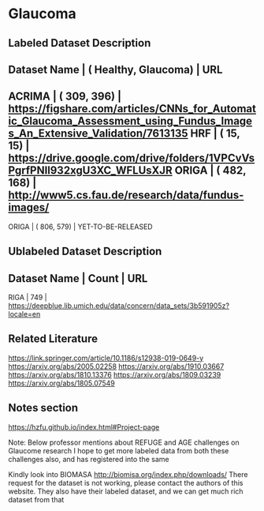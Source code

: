 # Glaucoma

## Labeled Dataset Description

Dataset Name | ( Healthy, Glaucoma) | URL 
--------------------------------------------------------------------------------
ACRIMA       | (     309,      396) | https://figshare.com/articles/CNNs_for_Automatic_Glaucoma_Assessment_using_Fundus_Images_An_Extensive_Validation/7613135
HRF          | (      15,       15) | https://drive.google.com/drive/folders/1VPCvVsPgrfPNIl932xgU3XC_WFLUsXJR
ORIGA        | (     482,      168) | http://www5.cs.fau.de/research/data/fundus-images/
--------------------------------------------------------------------------------
ORIGA        | (     806,      579) | YET-TO-BE-RELEASED


## Ublabeled Dataset Description

Dataset Name | Count | URL 
--------------------------------------------------------------------------------
RIGA         |   749 | https://deepblue.lib.umich.edu/data/concern/data_sets/3b591905z?locale=en


## Related Literature

https://link.springer.com/article/10.1186/s12938-019-0649-y
https://arxiv.org/abs/2005.02258
https://arxiv.org/abs/1910.03667
https://arxiv.org/abs/1810.13376
https://arxiv.org/abs/1809.03239
https://arxiv.org/abs/1805.07549


## Notes section

https://hzfu.github.io/index.html#Project-page

Note: Below professor mentions about REFUGE and AGE challenges on Glaucome research
I hope to get more labeled data from both these challenges also, and has registered into the same

Kindly look into BIOMASA http://biomisa.org/index.php/downloads/
There request for the dataset is not working, please contact the authors of this website.
They also have their labeled dataset, and we can get much rich dataset from that
